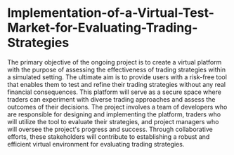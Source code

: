 # Implementation-of-a-Virtual-Test-Market-for-Evaluating-Trading-Strategies
The primary objective of the ongoing project is to create a virtual platform with the purpose of assessing the effectiveness of trading strategies within a simulated setting. The ultimate aim is to provide users with a risk-free tool that enables them to test and refine their trading strategies without any real financial consequences. This platform will serve as a secure space where traders can experiment with diverse trading approaches and assess the outcomes of their decisions. The project involves a team of developers who are responsible for designing and implementing the platform, traders who will utilize the tool to evaluate their strategies, and project managers who will oversee the project's progress and success. Through collaborative efforts, these stakeholders will contribute to establishing a robust and efficient virtual environment for evaluating trading strategies.
